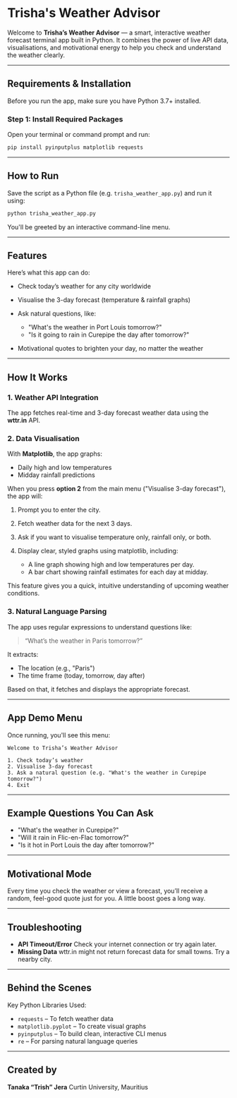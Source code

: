 
# Trisha's Weather Advisor

Welcome to **Trisha’s Weather Advisor** — a smart, interactive weather forecast terminal app built in Python. It combines the power of live API data, visualisations, and motivational energy to help you check and understand the weather clearly.

---

## Requirements & Installation

Before you run the app, make sure you have Python 3.7+ installed.

### Step 1: Install Required Packages

Open your terminal or command prompt and run:

```bash
pip install pyinputplus matplotlib requests
```

---

## How to Run

Save the script as a Python file (e.g. `trisha_weather_app.py`) and run it using:

```bash
python trisha_weather_app.py
```

You'll be greeted by an interactive command-line menu.

---

## Features

Here’s what this app can do:

* Check today’s weather for any city worldwide
* Visualise the 3-day forecast (temperature & rainfall graphs)
* Ask natural questions, like:

  * "What's the weather in Port Louis tomorrow?"
  * "Is it going to rain in Curepipe the day after tomorrow?"
* Motivational quotes to brighten your day, no matter the weather

---

## How It Works

### 1. Weather API Integration

The app fetches real-time and 3-day forecast weather data using the **wttr.in** API.

### 2. Data Visualisation

With **Matplotlib**, the app graphs:

* Daily high and low temperatures
* Midday rainfall predictions

When you press **option 2** from the main menu ("Visualise 3-day forecast"), the app will:

1. Prompt you to enter the city.
2. Fetch weather data for the next 3 days.
3. Ask if you want to visualise temperature only, rainfall only, or both.
4. Display clear, styled graphs using matplotlib, including:

   * A line graph showing high and low temperatures per day.
   * A bar chart showing rainfall estimates for each day at midday.

This feature gives you a quick, intuitive understanding of upcoming weather conditions.

### 3. Natural Language Parsing

The app uses regular expressions to understand questions like:

> “What’s the weather in Paris tomorrow?”

It extracts:

* The location (e.g., "Paris")
* The time frame (today, tomorrow, day after)

Based on that, it fetches and displays the appropriate forecast.

---

## App Demo Menu

Once running, you'll see this menu:

```
Welcome to Trisha’s Weather Advisor

1. Check today’s weather
2. Visualise 3-day forecast
3. Ask a natural question (e.g. "What's the weather in Curepipe tomorrow?")
4. Exit
```

---

## Example Questions You Can Ask

* "What's the weather in Curepipe?"
* "Will it rain in Flic-en-Flac tomorrow?"
* "Is it hot in Port Louis the day after tomorrow?"

---

## Motivational Mode

Every time you check the weather or view a forecast, you’ll receive a random, feel-good quote just for you. A little boost goes a long way.

---

## Troubleshooting

* **API Timeout/Error**
  Check your internet connection or try again later.
* **Missing Data**
  wttr.in might not return forecast data for small towns. Try a nearby city.

---

## Behind the Scenes

Key Python Libraries Used:

* `requests` – To fetch weather data
* `matplotlib.pyplot` – To create visual graphs
* `pyinputplus` – To build clean, interactive CLI menus
* `re` – For parsing natural language queries

---

## Created by

**Tanaka “Trish” Jera**
Curtin University, Mauritius
